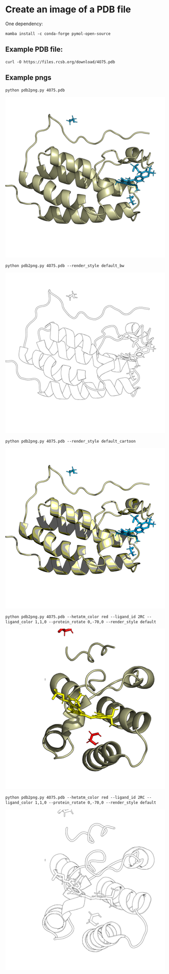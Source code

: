 # Create an image of a PDB file

One dependency:
```
mamba install -c conda-forge pymol-open-source
```

## Example PDB file:
```
curl -O https://files.rcsb.org/download/4O75.pdb
```

## Example pngs
```
python pdb2png.py 4O75.pdb
```
<img src="4O75_default.png" width="500px" height="500px" />

```
python pdb2png.py 4O75.pdb --render_style default_bw
```
<img src="4O75_default_bw.png" width="500px" height="500px" />

```
python pdb2png.py 4O75.pdb --render_style default_cartoon
```
<img src="4O75_default_cartoon.png" width="500px" height="500px" />

```
python pdb2png.py 4O75.pdb --hetatm_color red --ligand_id 2RC --ligand_color 1,1,0 --protein_rotate 0,-70,0 --render_style default
```
<img src="4O75_default_ligand.png" width="500px" height="500px" />

```
python pdb2png.py 4O75.pdb --hetatm_color red --ligand_id 2RC --ligand_color 1,1,0 --protein_rotate 0,-70,0 --render_style default
```
<img src="4O75_default_bw_ligand.png" width="500px" height="500px" />
